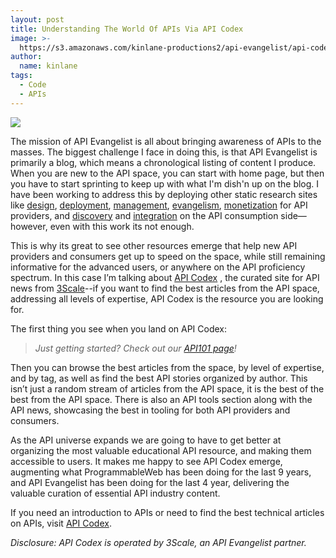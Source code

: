 ```yaml
---
layout: post
title: Understanding The World Of APIs Via API Codex
image: >-
  https://s3.amazonaws.com/kinlane-productions2/api-evangelist/api-codex/api-codex-logo.png
author:
  name: kinlane
tags:
  - Code
  - APIs
---
```

[![](https://s3.amazonaws.com/kinlane-productions2/api-evangelist/api-codex/api-codex-logo.png)](http://apicodex.3scale.net/)

The mission of API Evangelist is all about bringing awareness of APIs to the masses. The biggest challenge I face in doing this, is that API Evangelist is primarily a blog, which means a chronological listing of content I produce. When you are new to the API space, you can start with home page, but then you have to start sprinting to keep up with what I'm dish'n up on the blog. I have been working to address this by deploying other static research sites like [design](http://design.apievangelist.com), [deployment](http://deployment.apievangelist.com), [management](http://management.apievangelist.com), [evangelism](http://evangelism.apievangelist.com), [monetization](http://monetization.apievangelist.com) for API providers, and [discovery](http://discovery.apievangelist.com) and [integration](http://integration.apievangelist.com) on the API consumption side—however, even with this work its not enough.

This is why its great to see other resources emerge that help new API providers and consumers get up to speed on the space, while still remaining informative for the advanced users, or anywhere on the API proficiency spectrum. In this case I’m talking about [API Codex](http://apicodex.3scale.net/) , the curated site for API news from [3Scale](http://bit.ly/13esk6Q)\--if you want to find the best articles from the API space, addressing all levels of expertise, API Codex is the resource you are looking for.

The first thing you see when you land on API Codex:

> _Just getting started? Check out our [API101 page](http://apicodex.3scale.net/content/API101)!_

Then you can browse the best articles from the space, by level of expertise, and by tag, as well as find the best API stories organized by author. This isn’t just a random stream of articles from the API space, it is the best of the best from the API space. There is also an API tools section along with the API news, showcasing the best in tooling for both API providers and consumers.

As the API universe expands we are going to have to get better at organizing the most valuable educational API resource, and making them accessible to users. It makes me happy to see API Codex emerge, augmenting what ProgrammableWeb has been doing for the last 9 years, and API Evangelist has been doing for the last 4 year, delivering the valuable curation of essential API industry content.

If you need an introduction to APIs or need to find the best technical articles on APIs, visit [API Codex](http://apicodex.3scale.net/).

_Disclosure: API Codex is operated by 3Scale, an API Evangelist partner._